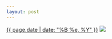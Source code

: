 ```yaml
---
layout: post
---
```


<p>
  <time><a href="/212">{{ page.date | date: "%B %e, %Y" }}</a></time>
  <a href="/212"><img src="{{ site.assets_url }}/212-640.jpg" srcset="{{ site.assets_url }}/212-1280.jpg 1280w, {{ site.assets_url }}/212-960.jpg 960w, {{ site.assets_url }}/212-640.jpg 640w, {{ site.assets_url }}/212-320.jpg 320w" sizes="(min-width: 700px) 50vw, calc(100vw - 2rem)" /></a>
</p>
